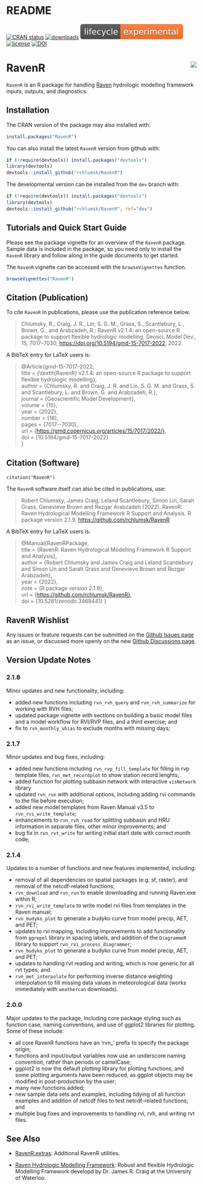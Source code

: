 README
================

[![CRAN
status](https://www.r-pkg.org/badges/version/RavenR)](https://cran.r-project.org/package=RavenR)
[![downloads](https://cranlogs.r-pkg.org:443/badges/grand-total/RavenR?color=yellowgreen)](https://cranlogs.r-pkg.org:443/badges/grand-total/RavenR?color=yellowgreen)
![lifecycle](./man/figures/lifecycle-experimental.svg)
[![license](https://img.shields.io/badge/license-GPL3-lightgrey.svg)](https://choosealicense.com/)
[![DOI](https://zenodo.org/badge/DOI/10.5281/zenodo.4248183.svg)](https://doi.org/10.5281/zenodo.4248183)

# RavenR <img src="inst/extdata/logo/RavenR_logo_small.png" align="right" />

`RavenR` is an R package for handling [Raven](http://raven.uwaterloo.ca/) hydrologic modelling framework
inputs, outputs, and diagnostics. 

## Installation

The CRAN version of the package may also installed with:
``` r
install.packages("RavenR")
```

You can also install the latest `RavenR` version from github with:

``` r
if (!require(devtools)) install.packages("devtools")
library(devtools)
devtools::install_github("rchlumsk/RavenR")
```

The developmental version can be installed from the `dev` branch with:

``` r
if (!require(devtools)) install.packages("devtools")
library(devtools)
devtools::install_github("rchlumsk/RavenR", ref="dev")
```

## Tutorials and Quick Start Guide

Please see the package vignette for an overview of the `RavenR` package. 
Sample data is included in the package, so you need only
to install the `RavenR` library and follow along in the guide documents to
get started.

The `RavenR` vignette can be accessed with the `browseVignettes` function.
``` r
browseVignettes("RavenR")
```

## Citation (Publication)
To cite `RavenR` in publications, please use the publication reference below.

> Chlumsky, R., Craig, J. R., Lin, S. G. M., Grass, S., Scantlebury, L., Brown, G., and Arabzadeh, R.: RavenR v2.1.4: an open-source R package to support flexible hydrologic modelling, Geosci. Model Dev., 15, 7017–7030, https://doi.org/10.5194/gmd-15-7017-2022, 2022.
  
A BibTeX entry for LaTeX users is:

>  @Article{gmd-15-7017-2022,  
>      title = {\texttt{RavenR} v2.1.4: an open-source R package to support flexible hydrologic modelling},  
>      author = {Chlumsky, R. and Craig, J. R. and Lin, S. G. M. and Grass, S. and Scantlebury, L. and Brown, G. and Arabzadeh, R.},  
>      journal = {Geoscientific Model Development},  
>      volume = {15},  
>      year = {2022},  
>      number = {18},  
>      pages = {7017--7030},  
>      url = {https://gmd.copernicus.org/articles/15/7017/2022/},  
>      doi = {10.5194/gmd-15-7017-2022}  
>  }  

## Citation (Software)
```{r}
citation("RavenR")
```

The `RavenR` software itself can also be cited in publications, use:

> Robert Chlumsky, James Craig, Leland Scantlebury, Simon
  Lin, Sarah Grass, Genevieve Brown and Rezgar Arabzadeh
  (2022). RavenR: Raven Hydrological Modelling Framework R Support and Analysis. R
  package version 2.1.9. https://github.com/rchlumsk/RavenR
  
A BibTeX entry for LaTeX users is:

>  @Manual{RavenRPackage,  
>      title = {RavenR: Raven Hydrological Modelling Framework R Support and Analysis},  
>      author = {Robert Chlumsky and James Craig and Leland Scantlebury and Simon Lin and Sarah Grass and Genevieve Brown and Rezgar Arabzadeh},  
>      year = {2022},  
>      note = {R package version 2.1.9},  
>      url = {https://github.com/rchlumsk/RavenR},  
>      doi = {10.5281/zenodo.3468441}
>  }


## RavenR Wishlist

Any issues or feature requests can be submitted on the [Github Issues page](https://github.com/rchlumsk/RavenR/issues) as an issue, or 
discussed more openly on the new [Github Discussions page](https://github.com/rchlumsk/RavenR/discussions).

## Version Update Notes

### 2.1.8

Minor updates and new functionality, including:

  - added new functions including `rvn_rvh_query` and `rvn_rvh_summarize` for working with RVH files;
  - updated package vignette with sections on building a basic model files and a model workflow for RVI/RVP files, and a third exercise; and 
  - fix to `rvn_monthly_vbias` to exclude months with missing days;


### 2.1.7

Minor updates and bug fixes, including:

  - added new functions including `rvn_rvp_fill_template` for filling in rvp template files, `rvn_met_recordplot` to show station record lenghts; 
  - added function for plotting subbasin network with interactive `visNetwork` library
  - updated `rvn_run` with additional options, including adding rvi commands to the file before execution;   
  - added new model templates from Raven Manual v3.5 to `rvn_rvi_write_template`; 
  - enhancements to `rvn_rvh_read` for splitting subbasin and HRU information in separate files, other minor improvements; and
  - bug fix in `rvn_rvt_write` for writing initial start date with correct month code;


### 2.1.4

Updates to a number of functions and new features implemented, including:

  - removal of all dependencies on spatial packages (e.g. sf, raster),
    and removal of the netcdf-related functions; 
  - `rvn_download` and `rvn_run` to enable downloading and running Raven.exe within R;    
  - `rvn_rvi_write_template` to write model rvi files from templates in the Raven manual;
  - `rvn_budyko_plot` to generate a budyko curve from model precip, AET, and PET;
  - updates to rvi mapping, including improvements to add functionality from `ggrepel` library
    in spacing labels, and addition of the `DiagrammeR` library to support `rvn_rvi_process_diagrammer`;
  - `rvn_budyko_plot` to generate a budyko curve from model precip, AET, and PET;
  - updates to handling rvt reading and writing, which is now generic for all rvt types; and
  - `rvn_met_interpolate` for performing inverse distance weighting interpolation to fill 
    missing data values in meteorological data (works immediately with `weathercan` downloads).

### 2.0.0

Major updates to the package, including core package styling such as
function case, naming conventions, and use of ggplot2 libraries for
plotting. Some of these include:

  - all core RavenR functions have an ‘rvn\_’ prefix to specify the
    package origin;  
  - functions and input/output variables now use an underscore naming
    convention, rather than periods or camelCase;  
  - ggplot2 is now the default plotting library for plotting functions,
    and some plotting arguments have been reduced, as ggplot objects may
    be modified in post-production by the user;  
  - many new functions added;  
  - new sample data sets and examples, including tidying of all function
    examples and addition of netcdf files to test netcdf-related
    functions; and  
  - multiple bug fixes and improvements to handling rvi, rvh, and
    writing rvt files.

## See Also

* [RavenR.extras](https://github.com/rchlumsk/RavenR.extras): Additional RavenR utilities.

* [Raven Hydrologic Modelling Framework](http://raven.uwaterloo.ca/): Robust and flexible Hydrologic Modelling Framework developd by Dr. James R. Craig at the University of Waterloo.
